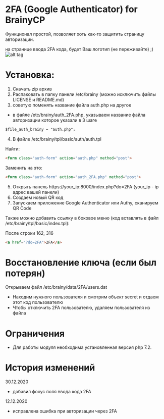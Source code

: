 # 2FA (Google Authenticator) for BrainyCP

Функционал простой, позволяет хоть как-то защитить страницу авторизации.

на странице ввода 2FA кода, будет Ваш логотип (не переживайте)  ;) 
![alt tag](https://ploader.ru/brainy_2fa/photo/auth.png "Страница ввода 2FA кода")​

# Установка:
1) Скачать zip архив
2) Распаковать в папку панели /etc/brainy (можно исключить файлы LICENSE и README.md)
3) советую поменять название файла auth.php на другое
- в файле /etc/brainy/auth_2FA.php, указываем название файла авторизации которое указали в 3 шаге
```html
$file_auth_brainy = "auth.php";
```
4) В файле /etc/brainy/tpl/basic/auth/auth.tpl

Найти:
```html
<form class="auth-form" action="auth.php" method="post">
```
Заменить на это:
```html
<form class="auth-form" action="auth_2FA.php" method="post">
```

5) Открыть панель https://your_ip:8000/index.php?do=2FA (your_ip - ip адрес вашей панели)
6) Создаем новый QR код
7) Запускаем приложение Google Authenticator или Authy, сканируем QR Code

Также можно добавить ссылку в боковое меню (код вставлять в файл /etc/brainy/tpl/basic/index.tpl):

После строки 162, 316
```html
<a href="?do=2FA">2FA</a>
```
# Восстановление ключа (если был потерян)
Открываем файл /etc/brainy/data/2FA/users.dat
- Находим нужного пользователя и смотрим объект secret и отдаем этот код пользователю
- Чтобы отключить 2FA пользователю, удаляем пользователя из файла

# Ограничения
- Для работы модуля необходима установленная версия php 7.2.

# История изменений
30.12.2020
- добавил фокус поля ввода кода 2FA

12.12.2020
- исправлена ошибка при авторизации через 2FA
